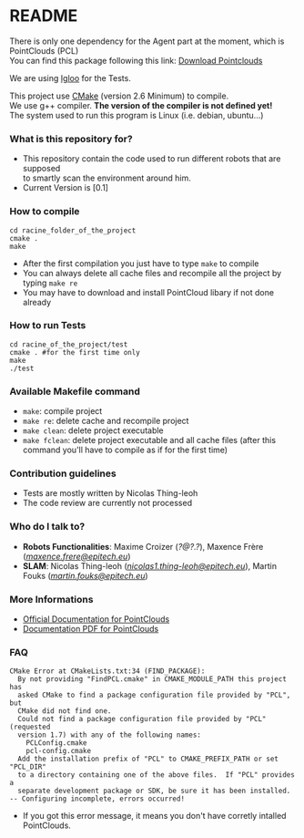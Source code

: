# README #

There is only one dependency for the Agent part at the moment, which is PointClouds (PCL)  
You can find this package following this link: [Download Pointclouds](http://pointclouds.org/downloads/)

We are using [Igloo](http://igloo-testing.org/) for the Tests.

This project use [CMake](http://www.cmake.org) (version 2.6 Minimum) to compile.  
We use g++ compiler. **The version of the compiler is not defined yet!**  
The system used to run this program is Linux (i.e. debian, ubuntu...)

### What is this repository for? ###

* This repository contain the code used to run different robots that are supposed  
to smartly scan the environment around him.
* Current Version is [0.1]

### How to compile ###

    cd racine_folder_of_the_project
    cmake .
    make

* After the first compilation you just have to type `make` to compile
* You can always delete all cache files and recompile all the project by typing `make re`
* You may have to download and install PointCloud libary if not done already

### How to run Tests ###

    cd racine_of_the_project/test
    cmake . #for the first time only
    make
    ./test

### Available Makefile command ###

* `make`: compile project
* `make re`: delete cache and recompile project
* `make clean`: delete project executable
* `make fclean`: delete project executable and all cache files (after this command you'll have to compile as if for the first time)

### Contribution guidelines ###

* Tests are mostly written by Nicolas Thing-leoh
* The code review are currently not processed

### Who do I talk to? ###

* **Robots Functionalities**: Maxime Croizer (*?@?.?*), Maxence Frère (*maxence.frere@epitech.eu*)
* **SLAM**: Nicolas Thing-leoh (*nicolas1.thing-leoh@epitech.eu*), Martin Fouks (*martin.fouks@epitech.eu*)

### More Informations ###

* [Official Documentation for PointClouds](http://pointclouds.org/documentation/tutorials/)
* [Documentation PDF for PointClouds](http://www.cse.buffalo.edu/~jryde/cse673/files/pcl_tutorial.pdf)

### FAQ ###

    CMake Error at CMakeLists.txt:34 (FIND_PACKAGE):
      By not providing "FindPCL.cmake" in CMAKE_MODULE_PATH this project has
      asked CMake to find a package configuration file provided by "PCL", but
      CMake did not find one.
      Could not find a package configuration file provided by "PCL" (requested
      version 1.7) with any of the following names:
        PCLConfig.cmake
        pcl-config.cmake
      Add the installation prefix of "PCL" to CMAKE_PREFIX_PATH or set "PCL_DIR"
      to a directory containing one of the above files.  If "PCL" provides a
      separate development package or SDK, be sure it has been installed.
    -- Configuring incomplete, errors occurred!

* If you got this error message, it means you don't have corretly intalled PointClouds.